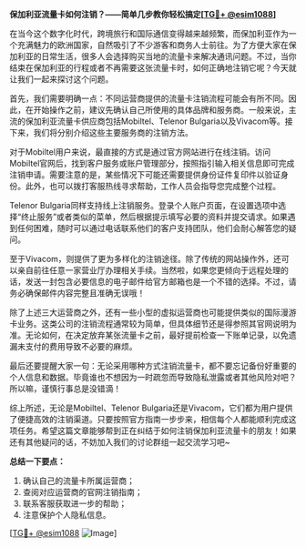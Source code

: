**保加利亚流量卡如何注销？——简单几步教你轻松搞定[[TG💪+ @esim1088](https://t.me/s/esim1088)]**

在当今这个数字化时代，跨境旅行和国际通信变得越来越频繁，而保加利亚作为一个充满魅力的欧洲国家，自然吸引了不少游客和商务人士前往。为了方便大家在保加利亚的日常生活，很多人会选择购买当地的流量卡来解决通讯问题。不过，当你结束在保加利亚的行程或者不再需要这张流量卡时，如何正确地注销它呢？今天就让我们一起来探讨这个问题。

首先，我们需要明确一点：不同运营商提供的流量卡注销流程可能会有所不同。因此，在开始操作之前，建议先确认自己所使用的具体品牌和服务商。一般来说，主流的保加利亚流量卡供应商包括Mobiltel、Telenor Bulgaria以及Vivacom等。接下来，我们将分别介绍这些主要服务商的注销方法。

对于Mobiltel用户来说，最直接的方式是通过官方网站进行在线注销。访问Mobiltel官网后，找到客户服务或账户管理部分，按照指引输入相关信息即可完成注销申请。需要注意的是，某些情况下可能还需要提供身份证件复印件以验证身份。此外，也可以拨打客服热线寻求帮助，工作人员会指导您完成整个过程。

Telenor Bulgaria同样支持线上注销服务。登录个人账户页面，在设置选项中选择“终止服务”或者类似的菜单，然后根据提示填写必要的资料并提交请求。如果遇到任何困难，随时可以通过电话联系他们的客户支持团队，他们会耐心解答您的疑问。

至于Vivacom，则提供了更为多样化的注销途径。除了传统的网站操作外，还可以亲自前往任意一家营业厅办理相关手续。当然啦，如果您更倾向于远程处理的话，发送一封包含必要信息的电子邮件给官方邮箱也是一个不错的选择。不过，请务必确保邮件内容完整且准确无误哦！

除了上述三大运营商之外，还有一些小型的虚拟运营商也可能提供类似的国际漫游卡业务。这类公司的注销流程通常较为简单，但具体细节还是得参照其官网说明为准。无论如何，在决定放弃某张流量卡之前，最好提前检查一下账单记录，以免遗漏未支付的费用导致不必要的麻烦。

最后还要提醒大家一句：无论采用哪种方式注销流量卡，都不要忘记备份好重要的个人信息和数据。毕竟谁也不想因为一时疏忽而导致隐私泄露或者其他风险对吧？所以嘛，谨慎行事总是没错滴！

综上所述，无论是Mobiltel、Telenor Bulgaria还是Vivacom，它们都为用户提供了便捷高效的注销渠道。只要按照官方指南一步步来，相信每个人都能顺利完成这项任务。希望这篇文章能够帮到正在纠结于如何注销保加利亚流量卡的朋友！如果还有其他疑问的话，不妨加入我们的讨论群组一起交流学习吧~

**总结一下要点：**
1. 确认自己的流量卡所属运营商；
2. 查阅对应运营商的官网注销指南；
3. 联系客服获取进一步的帮助；
4. 注意保护个人隐私信息。

[[TG💪+ @esim1088](https://t.me/s/esim1088) ![Image](https://i.postimg.cc/4NQfJmqS/Snipaste-2025-05-13-00-14-12.png)]